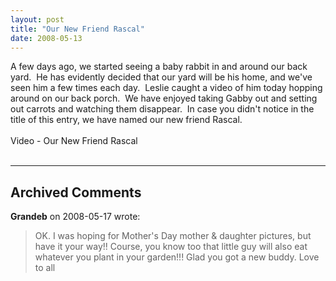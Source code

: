 ```yaml
---
layout: post
title: "Our New Friend Rascal"
date: 2008-05-13
---
```


<div>A few days ago, we started seeing a baby rabbit in and around our back yard.  He has evidently decided that our yard will be his home, and we've seen him a few times each day.  Leslie caught a video of him today hopping around on our back porch.  We have enjoyed taking Gabby out and setting out carrots and watching them disappear.  In case you didn't notice in the title of this entry, we have named our new friend Rascal.</div>
<div> </div>
<div id="Rascal">Video - Our New Friend Rascal</div>
<script type="text/javascript"> var so = new SWFObject("http://i170.photobucket.com/player.swf?file=http://vid170.photobucket.com/albums/u252/mjpalad/P1020726.flv", "Rascal", "430", "389", "8", "#EDEBDA"); so.write("Rascal"); </script>
<br/>


---

## Archived Comments

**Grandeb** on 2008-05-17 wrote:

> OK.  I was hoping for Mother's Day mother & daughter pictures, but have it your way!!  Course, you know too that little guy will also eat whatever you plant in your garden!!!  Glad you got a new buddy.  Love to all
